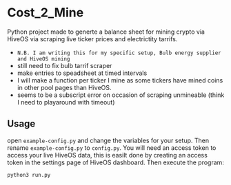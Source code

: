 # Cost_2_Mine
Python project made to generte a balance sheet for mining crypto via HiveOS via scraping live ticker prices and electrictity tarrifs.

 - `N.B. I am writing this for my specific setup, Bulb energy supplier and HiveOS mining` 
 - still need to fix bulb tarrif scraper
 - make entries to speadsheet at timed intervals
 - I will make a function per ticker I mine as some tickers have mined coins in other pool pages than HiveOS.
 - seems to be a subscript error on occasion of scraping unmineable (think I need to playaround with timeout)

## Usage 
open `example-config.py` and change the variables for your setup. Then rename `example-config.py` to `config.py`. You will need an access token to access your live HiveOS data, this is easilt done by creating an access token in the settings page of HiveOS dashboard. Then execute the program:

```py
python3 run.py
```